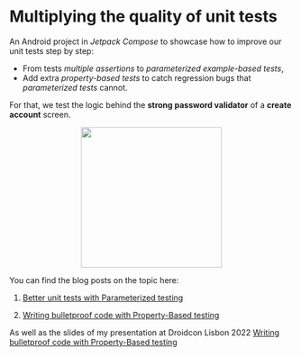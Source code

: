 # Multiplying the quality of unit tests
An Android project in *Jetpack Compose* to showcase how to improve our unit tests step by step:
- From tests *multiple assertions* to *parameterized example-based tests*,
- Add extra *property-based tests* to catch regression bugs that *parameterized tests* cannot.

For that, we test the logic behind the **strong password validator** of a **create account** screen.

<p align="center">
<img width="250" src="https://user-images.githubusercontent.com/6097181/169895372-f21adba4-5478-4bd4-8b9d-3676da049d4d.gif">
</p>

You can find the blog posts on the topic here:

1) [Better unit tests with Parameterized testing](https://sergiosastre.hashnode.dev/better-unit-tests-with-parameterized-testing)

2) [Writing bulletproof code with Property-Based testing](https://sergiosastre.hashnode.dev/writing-bulletproof-code-with-property-based-testing-pbt)

As well as the slides of my presentation at Droidcon Lisbon 2022
[Writing bulletproof code with Property-Based testing](https://speakerdeck.com/gio_sastre/writing-bulletproof-code-with-property-based-testing)
